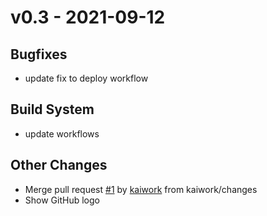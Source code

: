 # v0.3 - 2021-09-12

## Bugfixes
- update fix to deploy workflow

## Build System
- update workflows

## Other Changes
- Merge pull request [#1](https://github.com/kaiwork/aboutme/pull/1) by [kaiwork](https://github.com/kaiwork) from kaiwork/changes
- Show GitHub logo


